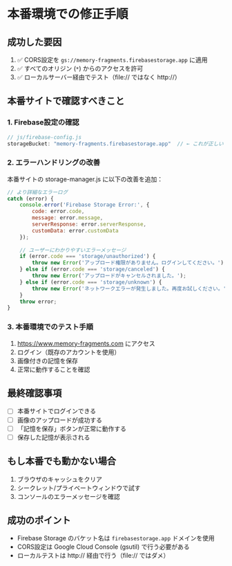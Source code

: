 # 本番環境での修正手順

## 成功した要因
1. ✅ CORS設定を `gs://memory-fragments.firebasestorage.app` に適用
2. ✅ すべてのオリジン (`*`) からのアクセスを許可
3. ✅ ローカルサーバー経由でテスト（file:// ではなく http://）

## 本番サイトで確認すべきこと

### 1. Firebase設定の確認
```javascript
// js/firebase-config.js
storageBucket: "memory-fragments.firebasestorage.app"  // ← これが正しい
```

### 2. エラーハンドリングの改善
本番サイトの storage-manager.js に以下の改善を追加：

```javascript
// より詳細なエラーログ
catch (error) {
    console.error('Firebase Storage Error:', {
        code: error.code,
        message: error.message,
        serverResponse: error.serverResponse,
        customData: error.customData
    });
    
    // ユーザーにわかりやすいエラーメッセージ
    if (error.code === 'storage/unauthorized') {
        throw new Error('アップロード権限がありません。ログインしてください。');
    } else if (error.code === 'storage/canceled') {
        throw new Error('アップロードがキャンセルされました。');
    } else if (error.code === 'storage/unknown') {
        throw new Error('ネットワークエラーが発生しました。再度お試しください。');
    }
    throw error;
}
```

### 3. 本番環境でのテスト手順
1. https://www.memory-fragments.com にアクセス
2. ログイン（既存のアカウントを使用）
3. 画像付きの記憶を保存
4. 正常に動作することを確認

## 最終確認事項
- [ ] 本番サイトでログインできる
- [ ] 画像のアップロードが成功する
- [ ] 「記憶を保存」ボタンが正常に動作する
- [ ] 保存した記憶が表示される

## もし本番でも動かない場合
1. ブラウザのキャッシュをクリア
2. シークレット/プライベートウィンドウで試す
3. コンソールのエラーメッセージを確認

## 成功のポイント
- Firebase Storage のバケット名は `firebasestorage.app` ドメインを使用
- CORS設定は Google Cloud Console (gsutil) で行う必要がある
- ローカルテストは http:// 経由で行う（file:// ではダメ）